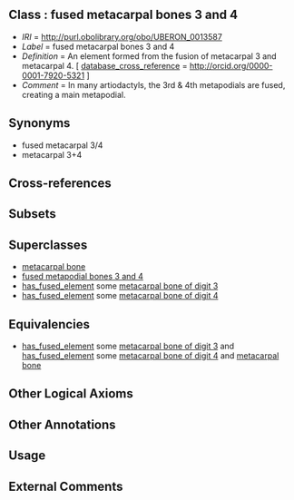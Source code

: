 
## Class : fused metacarpal bones 3 and 4

 * *IRI* = http://purl.obolibrary.org/obo/UBERON_0013587
 * *Label* = fused metacarpal bones 3 and 4
 * *Definition* = An element formed from the fusion of metacarpal 3 and metacarpal 4. [ [database_cross_reference](../../ef/oboInOwl#hasDbXref.md) = http://orcid.org/0000-0001-7920-5321 ]
 * *Comment* = In many artiodactyls, the 3rd & 4th metapodials are fused, creating a main metapodial.

## Synonyms

 * fused metacarpal 3/4
 * metacarpal 3+4

## Cross-references


## Subsets


## Superclasses

 * [metacarpal bone](../../UBERON/74/UBERON_0002374.md)
 * [fused metapodial bones 3 and 4](../../UBERON/86/UBERON_0013586.md)
 * [has_fused_element](../../RO/74/RO_0002374.md) some [metacarpal bone of digit 3](../../UBERON/47/UBERON_0003647.md)
 * [has_fused_element](../../RO/74/RO_0002374.md) some [metacarpal bone of digit 4](../../UBERON/48/UBERON_0003648.md)

## Equivalencies

 * [has_fused_element](../../RO/74/RO_0002374.md) some [metacarpal bone of digit 3](../../UBERON/47/UBERON_0003647.md) and [has_fused_element](../../RO/74/RO_0002374.md) some [metacarpal bone of digit 4](../../UBERON/48/UBERON_0003648.md) and [metacarpal bone](../../UBERON/74/UBERON_0002374.md)

## Other Logical Axioms


## Other Annotations


## Usage


## External Comments

